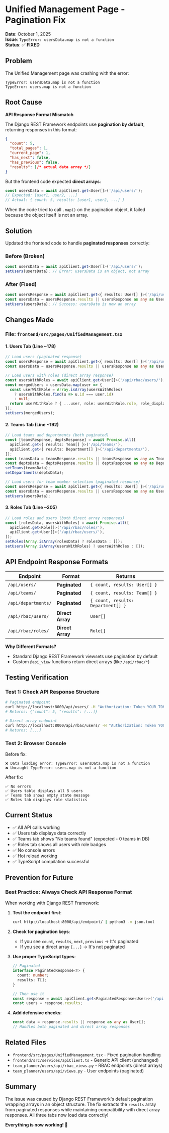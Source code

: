 # Unified Management Page - Pagination Fix

**Date**: October 1, 2025  
**Issue**: `TypeError: usersData.map is not a function`  
**Status**: ✅ **FIXED**

## Problem

The Unified Management page was crashing with the error:
```
TypeError: usersData.map is not a function
TypeError: users.map is not a function
```

## Root Cause

**API Response Format Mismatch**

The Django REST Framework endpoints use **pagination by default**, returning responses in this format:

```json
{
  "count": 5,
  "total_pages": 1,
  "current_page": 1,
  "has_next": false,
  "has_previous": false,
  "results": [/* actual data array */]
}
```

But the frontend code expected **direct arrays**:
```typescript
const usersData = await apiClient.get<User[]>('/api/users/');
// Expected: [user1, user2, ...]
// Actual: { count: 5, results: [user1, user2, ...] }
```

When the code tried to call `.map()` on the pagination object, it failed because the object itself is not an array.

## Solution

Updated the frontend code to handle **paginated responses** correctly:

### Before (Broken)
```typescript
const usersData = await apiClient.get<User[]>('/api/users/');
setUsers(usersData); // Error: usersData is an object, not array
```

### After (Fixed)
```typescript
const usersResponse = await apiClient.get<{ results: User[] }>('/api/users/');
const usersData = usersResponse.results || usersResponse as any as User[];
setUsers(usersData); // Success: usersData is now an array
```

## Changes Made

### File: `frontend/src/pages/UnifiedManagement.tsx`

#### 1. Users Tab (Line ~178)
```typescript
// Load users (paginated response)
const usersResponse = await apiClient.get<{ results: User[] }>('/api/users/');
const usersData = usersResponse.results || usersResponse as any as User[];

// Load users with roles (direct array response)
const usersWithRoles = await apiClient.get<User[]>('/api/rbac/users/');
const mergedUsers = usersData.map(user => {
  const userWithRole = Array.isArray(usersWithRoles) 
    ? usersWithRoles.find(u => u.id === user.id)
    : null;
  return userWithRole ? { ...user, role: userWithRole.role, role_display: userWithRole.role_display } : user;
});
setUsers(mergedUsers);
```

#### 2. Teams Tab (Line ~192)
```typescript
// Load teams and departments (both paginated)
const [teamsResponse, deptsResponse] = await Promise.all([
  apiClient.get<{ results: Team[] }>('/api/teams/'),
  apiClient.get<{ results: Department[] }>('/api/departments/'),
]);
const teamsData = teamsResponse.results || teamsResponse as any as Team[];
const deptsData = deptsResponse.results || deptsResponse as any as Department[];
setTeams(teamsData);
setDepartments(deptsData);

// Load users for team member selection (paginated response)
const usersResponse = await apiClient.get<{ results: User[] }>('/api/users/');
const usersData = usersResponse.results || usersResponse as any as User[];
setUsers(usersData);
```

#### 3. Roles Tab (Line ~205)
```typescript
// Load roles and users (both direct array responses)
const [rolesData, usersWithRoles] = await Promise.all([
  apiClient.get<Role[]>('/api/rbac/roles/'),
  apiClient.get<User[]>('/api/rbac/users/'),
]);
setRoles(Array.isArray(rolesData) ? rolesData : []);
setUsers(Array.isArray(usersWithRoles) ? usersWithRoles : []);
```

## API Endpoint Response Formats

| Endpoint | Format | Returns |
|----------|--------|---------|
| `/api/users/` | **Paginated** | `{ count, results: User[] }` |
| `/api/teams/` | **Paginated** | `{ count, results: Team[] }` |
| `/api/departments/` | **Paginated** | `{ count, results: Department[] }` |
| `/api/rbac/users/` | **Direct Array** | `User[]` |
| `/api/rbac/roles/` | **Direct Array** | `Role[]` |

**Why Different Formats?**
- Standard Django REST Framework viewsets use pagination by default
- Custom `@api_view` functions return direct arrays (like `/api/rbac/*`)

## Testing Verification

### Test 1: Check API Response Structure
```bash
# Paginated endpoint
curl http://localhost:8000/api/users/ -H "Authorization: Token YOUR_TOKEN"
# Returns: {"count": 5, "results": [...]}

# Direct array endpoint
curl http://localhost:8000/api/rbac/users/ -H "Authorization: Token YOUR_TOKEN"
# Returns: [...]
```

### Test 2: Browser Console
Before fix:
```
❌ Data loading error: TypeError: usersData.map is not a function
❌ Uncaught TypeError: users.map is not a function
```

After fix:
```
✅ No errors
✅ Users table displays all 5 users
✅ Teams tab shows empty state message
✅ Roles tab displays role statistics
```

## Current Status

- ✅ All API calls working
- ✅ Users tab displays data correctly
- ✅ Teams tab shows "No teams found" (expected - 0 teams in DB)
- ✅ Roles tab shows all users with role badges
- ✅ No console errors
- ✅ Hot reload working
- ✅ TypeScript compilation successful

## Prevention for Future

### Best Practice: Always Check API Response Format

When working with Django REST Framework:

1. **Test the endpoint first**:
   ```bash
   curl http://localhost:8000/api/endpoint/ | python3 -m json.tool
   ```

2. **Check for pagination keys**:
   - If you see `count`, `results`, `next`, `previous` → It's paginated
   - If you see a direct array `[...]` → It's not paginated

3. **Use proper TypeScript types**:
   ```typescript
   // Paginated
   interface PaginatedResponse<T> {
     count: number;
     results: T[];
   }
   
   // Then use it
   const response = await apiClient.get<PaginatedResponse<User>>('/api/users/');
   const users = response.results;
   ```

4. **Add defensive checks**:
   ```typescript
   const data = response.results || response as any as User[];
   // Handles both paginated and direct array responses
   ```

## Related Files

- `frontend/src/pages/UnifiedManagement.tsx` - Fixed pagination handling
- `frontend/src/services/apiClient.ts` - Generic API client (unchanged)
- `team_planner/users/api/rbac_views.py` - RBAC endpoints (direct arrays)
- `team_planner/users/api/views.py` - User endpoints (paginated)

## Summary

The issue was caused by Django REST Framework's default pagination wrapping arrays in an object structure. The fix extracts the `results` array from paginated responses while maintaining compatibility with direct array responses. All three tabs now load data correctly!

**Everything is now working! 🎉**
